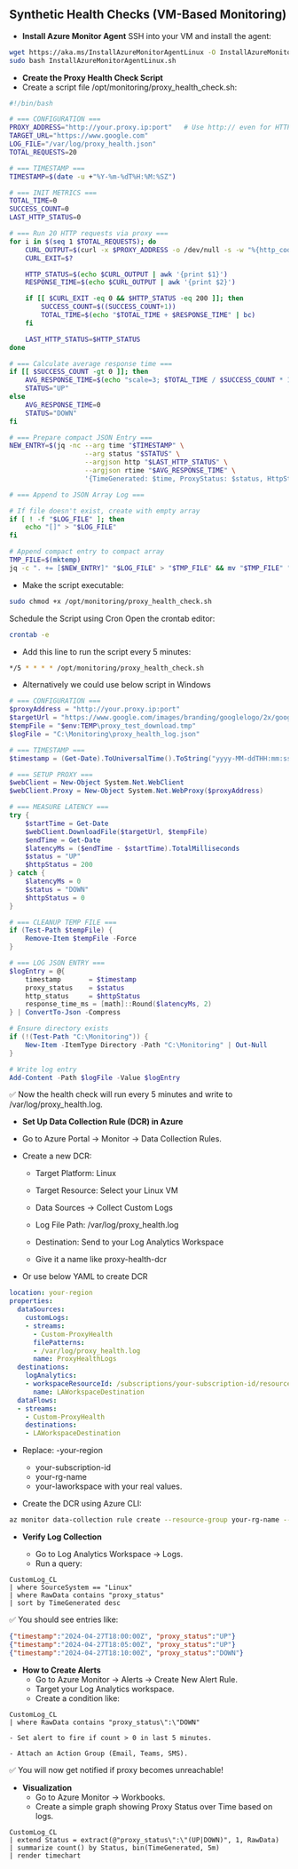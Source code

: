 ## Synthetic Health Checks (VM-Based Monitoring)

- **Install Azure Monitor Agent** 
SSH into your VM and install the agent:
```bash
wget https://aka.ms/InstallAzureMonitorAgentLinux -O InstallAzureMonitorAgentLinux.sh
sudo bash InstallAzureMonitorAgentLinux.sh
```

- **Create the Proxy Health Check Script**
- Create a script file /opt/monitoring/proxy_health_check.sh:
```bash
#!/bin/bash

# === CONFIGURATION ===
PROXY_ADDRESS="http://your.proxy.ip:port"   # Use http:// even for HTTPS traffic
TARGET_URL="https://www.google.com"
LOG_FILE="/var/log/proxy_health.json"
TOTAL_REQUESTS=20

# === TIMESTAMP ===
TIMESTAMP=$(date -u +"%Y-%m-%dT%H:%M:%SZ")

# === INIT METRICS ===
TOTAL_TIME=0
SUCCESS_COUNT=0
LAST_HTTP_STATUS=0

# === Run 20 HTTP requests via proxy ===
for i in $(seq 1 $TOTAL_REQUESTS); do
    CURL_OUTPUT=$(curl -x $PROXY_ADDRESS -o /dev/null -s -w "%{http_code} %{time_total}" --max-time 10 $TARGET_URL)
    CURL_EXIT=$?

    HTTP_STATUS=$(echo $CURL_OUTPUT | awk '{print $1}')
    RESPONSE_TIME=$(echo $CURL_OUTPUT | awk '{print $2}')

    if [[ $CURL_EXIT -eq 0 && $HTTP_STATUS -eq 200 ]]; then
        SUCCESS_COUNT=$((SUCCESS_COUNT+1))
        TOTAL_TIME=$(echo "$TOTAL_TIME + $RESPONSE_TIME" | bc)
    fi

    LAST_HTTP_STATUS=$HTTP_STATUS
done

# === Calculate average response time ===
if [[ $SUCCESS_COUNT -gt 0 ]]; then
    AVG_RESPONSE_TIME=$(echo "scale=3; $TOTAL_TIME / $SUCCESS_COUNT * 1000" | bc)  # in ms
    STATUS="UP"
else
    AVG_RESPONSE_TIME=0
    STATUS="DOWN"
fi

# === Prepare compact JSON Entry ===
NEW_ENTRY=$(jq -nc --arg time "$TIMESTAMP" \
                   --arg status "$STATUS" \
                   --argjson http "$LAST_HTTP_STATUS" \
                   --argjson rtime "$AVG_RESPONSE_TIME" \
                   '{TimeGenerated: $time, ProxyStatus: $status, HttpStatus: $http, ResponseTime_ms: $rtime}')

# === Append to JSON Array Log ===

# If file doesn't exist, create with empty array
if [ ! -f "$LOG_FILE" ]; then
    echo "[]" > "$LOG_FILE"
fi

# Append compact entry to compact array
TMP_FILE=$(mktemp)
jq -c ". += [$NEW_ENTRY]" "$LOG_FILE" > "$TMP_FILE" && mv "$TMP_FILE" "$LOG_FILE"


```
- Make the script executable: 
```bash
sudo chmod +x /opt/monitoring/proxy_health_check.sh
```

Schedule the Script using Cron
Open the crontab editor:

```bash
crontab -e
```
- Add this line to run the script every 5 minutes:

```bash
*/5 * * * * /opt/monitoring/proxy_health_check.sh
```
- Alternatively we could use below script in Windows
```ps1
# === CONFIGURATION ===
$proxyAddress = "http://your.proxy.ip:port"
$targetUrl = "https://www.google.com/images/branding/googlelogo/2x/googlelogo_color_92x30dp.png"  # small test file
$tempFile = "$env:TEMP\proxy_test_download.tmp"
$logFile = "C:\Monitoring\proxy_health_log.json"

# === TIMESTAMP ===
$timestamp = (Get-Date).ToUniversalTime().ToString("yyyy-MM-ddTHH:mm:ssZ")

# === SETUP PROXY ===
$webClient = New-Object System.Net.WebClient
$webClient.Proxy = New-Object System.Net.WebProxy($proxyAddress)

# === MEASURE LATENCY ===
try {
    $startTime = Get-Date
    $webClient.DownloadFile($targetUrl, $tempFile)
    $endTime = Get-Date
    $latencyMs = ($endTime - $startTime).TotalMilliseconds
    $status = "UP"
    $httpStatus = 200
} catch {
    $latencyMs = 0
    $status = "DOWN"
    $httpStatus = 0
}

# === CLEANUP TEMP FILE ===
if (Test-Path $tempFile) {
    Remove-Item $tempFile -Force
}

# === LOG JSON ENTRY ===
$logEntry = @{
    timestamp       = $timestamp
    proxy_status    = $status
    http_status     = $httpStatus
    response_time_ms = [math]::Round($latencyMs, 2)
} | ConvertTo-Json -Compress

# Ensure directory exists
if (!(Test-Path "C:\Monitoring")) {
    New-Item -ItemType Directory -Path "C:\Monitoring" | Out-Null
}

# Write log entry
Add-Content -Path $logFile -Value $logEntry

```

✅ Now the health check will run every 5 minutes and write to /var/log/proxy_health.log.

- **Set Up Data Collection Rule (DCR) in Azure**

- Go to Azure Portal → Monitor → Data Collection Rules.

- Create a new DCR:

    - Target Platform: Linux

    - Target Resource: Select your Linux VM

    - Data Sources → Collect Custom Logs

    - Log File Path: /var/log/proxy_health.log

    - Destination: Send to your Log Analytics Workspace

    - Give it a name like proxy-health-dcr

- Or use below YAML to create DCR

```yaml
location: your-region
properties:
  dataSources:
    customLogs:
    - streams:
      - Custom-ProxyHealth
      filePatterns:
      - /var/log/proxy_health.log
      name: ProxyHealthLogs
  destinations:
    logAnalytics:
    - workspaceResourceId: /subscriptions/your-subscription-id/resourceGroups/your-rg-name/providers/Microsoft.OperationalInsights/workspaces/your-laworkspace
      name: LAWorkspaceDestination
  dataFlows:
  - streams:
    - Custom-ProxyHealth
    destinations:
    - LAWorkspaceDestination
```

- Replace:
    -your-region
    - your-subscription-id
    - your-rg-name
    - your-laworkspace
with your real values.

- Create the DCR using Azure CLI:

```bash
az monitor data-collection rule create --resource-group your-rg-name --name proxy-health-dcr --location your-region --rule proxy-health-dcr.yaml
```

- **Verify Log Collection**

    -  Go to Log Analytics Workspace → Logs.
    - Run a query:
```kusto
CustomLog_CL
| where SourceSystem == "Linux"
| where RawData contains "proxy_status"
| sort by TimeGenerated desc
```
✅ You should see entries like:

```json
{"timestamp":"2024-04-27T18:00:00Z", "proxy_status":"UP"}
{"timestamp":"2024-04-27T18:05:00Z", "proxy_status":"UP"}
{"timestamp":"2024-04-27T18:10:00Z", "proxy_status":"DOWN"}
```
- **How to Create Alerts**
    - Go to Azure Monitor → Alerts → Create New Alert Rule.
    - Target your Log Analytics workspace.
    - Create a condition like:
```kusto
CustomLog_CL
| where RawData contains "proxy_status\":\"DOWN"
```
    - Set alert to fire if count > 0 in last 5 minutes.

    - Attach an Action Group (Email, Teams, SMS).
    
✅ You will now get notified if proxy becomes unreachable!

- **Visualization**
    - Go to Azure Monitor → Workbooks.
    - Create a simple graph showing Proxy Status over Time based on logs.

```kusto
CustomLog_CL
| extend Status = extract(@"proxy_status\":\"(UP|DOWN)", 1, RawData)
| summarize count() by Status, bin(TimeGenerated, 5m)
| render timechart
```